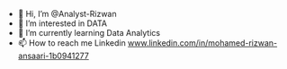 - 👋 Hi, I’m @Analyst-Rizwan
- 👀 I’m interested in DATA
- 🌱 I’m currently learning Data Analytics
- 📫 How to reach me Linkedin www.linkedin.com/in/mohamed-rizwan-ansaari-1b0941277

<!---
Analyst-Rizwan/Analyst-Rizwan is a ✨ special ✨ repository because its `README.md` (this file) appears on your GitHub profile.
You can click the Preview link to take a look at your changes.
--->
